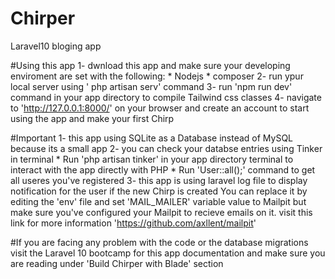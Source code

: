 # Chirper
 Laravel10 bloging app

#Using this app
 1- dwnload this app and make sure your developing enviroment are set with the following:
    * Nodejs
    * composer
 2- run ypur local server using ' php artisan serv' command
 3- run 'npm run dev' command in your app directory to compile Tailwind css classes
 4- navigate to 'http://127.0.0.1:8000/' on your browser and create an account to start using the app and make your first Chirp

 #Important 
  1- this app using SQLite as a Database instead of MySQL because its a small app
  2- you can check your databse entries using Tinker in terminal
      * Run 'php artisan tinker' in your app directory terminal to interact with the app directly with PHP
      * Run 'User::all();' command to get all useres you've registered 
  3- this app is using laravel log file to display notification for the user if the new Chirp is created
     You can replace it by editing the 'env' file and set 'MAIL_MAILER' variable value to Mailpit but make sure you've configured your Mailpit
     to recieve emails on it. visit this link for more information 'https://github.com/axllent/mailpit'

#If you are facing any problem with the code or the database migrations visit the Laravel 10 bootcamp for this app documentation 
 and make sure you are reading under 'Build Chirper with Blade' section
